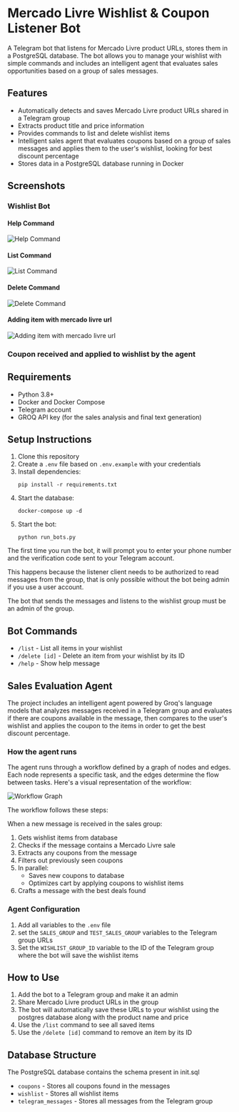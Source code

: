# Mercado Livre Wishlist & Coupon Listener Bot

A Telegram bot that listens for Mercado Livre product URLs, stores them in a PostgreSQL database. The bot allows you to manage your wishlist with simple commands and includes an intelligent agent that evaluates sales opportunities based on a group of sales messages.

## Features

- Automatically detects and saves Mercado Livre product URLs shared in a Telegram group
- Extracts product title and price information
- Provides commands to list and delete wishlist items
- Intelligent sales agent that evaluates coupons based on a group of sales messages and applies them to the user's wishlist, looking for best discount percentage
- Stores data in a PostgreSQL database running in Docker

## Screenshots

### Wishlist Bot

#### Help Command

![Help Command](screenshots/help_command.png)

#### List Command

![List Command](screenshots/list_command.png)

#### Delete Command

![Delete Command](screenshots/delete_command.png)

#### Adding item with mercado livre url

![Adding item with mercado livre url](screenshots/adding_item.png)


### Coupon received and applied to wishlist by the agent


## Requirements

- Python 3.8+
- Docker and Docker Compose
- Telegram account
- GROQ API key (for the sales analysis and final text generation)

## Setup Instructions

1. Clone this repository
2. Create a `.env` file based on `.env.example` with your credentials
3. Install dependencies:
   ```
   pip install -r requirements.txt
   ```
4. Start the database:
   ```
   docker-compose up -d
   ```
5. Start the bot:
   ```
   python run_bots.py
   ```

The first time you run the bot, it will prompt you to enter your phone number and the verification code sent to your Telegram account.

This happens because the listener client needs to be authorized to read messages from the group, that is only possible without the bot being admin if you use a user account.

The bot that sends the messages and listens to the wishlist group must be an admin of the group.

## Bot Commands

- `/list` - List all items in your wishlist
- `/delete [id]` - Delete an item from your wishlist by its ID
- `/help` - Show help message

## Sales Evaluation Agent

The project includes an intelligent agent powered by Groq's language models that analyzes messages received in a Telegram group and evaluates if there are coupons available in the message, then compares to the user's wishlist and applies the coupon to the items in order to get the best discount percentage.

### How the agent runs

The agent runs through a workflow defined by a graph of nodes and edges. Each node represents a specific task, and the edges determine the flow between tasks. Here's a visual representation of the workflow:

![Workflow Graph](agent/workflow_graph.png)

The workflow follows these steps:

When a new message is received in the sales group:

1. Gets wishlist items from database
2. Checks if the message contains a Mercado Livre sale
3. Extracts any coupons from the message
4. Filters out previously seen coupons
5. In parallel:
   - Saves new coupons to database
   - Optimizes cart by applying coupons to wishlist items
6. Crafts a message with the best deals found


### Agent Configuration

1. Add all variables to the `.env` file
2. set the `SALES_GROUP` and `TEST_SALES_GROUP` variables to the Telegram group URLs
3. Set the `WISHLIST_GROUP_ID` variable to the ID of the Telegram group where the bot will save the wishlist items

## How to Use

1. Add the bot to a Telegram group and make it an admin
2. Share Mercado Livre product URLs in the group
3. The bot will automatically save these URLs to your wishlist using the postgres database along with the product name and price
4. Use the `/list` command to see all saved items
5. Use the `/delete [id]` command to remove an item by its ID

## Database Structure

The PostgreSQL database contains the schema present in init.sql
   - `coupons` - Stores all coupons found in the messages
   - `wishlist` - Stores all wishlist items
   - `telegram_messages` - Stores all messages from the Telegram group
